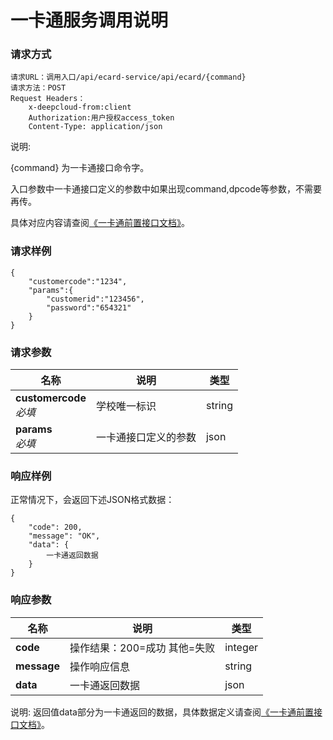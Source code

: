 # 一卡通服务调用说明


### 请求方式

```
请求URL：调用入口/api/ecard-service/api/ecard/{command}
请求方法：POST
Request Headers：
    x-deepcloud-from:client
    Authorization:用户授权access_token
    Content-Type: application/json
```

说明: 

{command} 为一卡通接口命令字。

入口参数中一卡通接口定义的参数中如果出现command,dpcode等参数，不需要再传。

具体对应内容请查阅[《一卡通前置接口文档》](http://192.168.113.162:8094/file-service-provider/download/ecard.pdf)。

### 请求样例

```
{   
    "customercode":"1234",
    "params":{   
        "customerid":"123456",
        "password":"654321"
    }
}
```
### 请求参数

| 名称                 | 说明                                  | 类型            |
| -------------------- | ------------------------------------- | --------------- |
| **customercode**  <br>*必填* | 学校唯一标识              | string          |
| **params**  <br>*必填* | 一卡通接口定义的参数 | json |

### 响应样例

正常情况下，会返回下述JSON格式数据：

```
{
    "code": 200,
    "message": "OK",
    "data": {
        一卡通返回数据
    }
}
```

### 响应参数

|名称|说明|类型|
|---|---|---|
|**code**|操作结果：200=成功 其他=失败|integer|
|**message**|操作响应信息|string|
|**data**|一卡通返回数据|json|

说明:
返回值data部分为一卡通返回的数据，具体数据定义请查阅[《一卡通前置接口文档》](http://192.168.113.162:8094/file-service-provider/download/ecard.pdf)。


